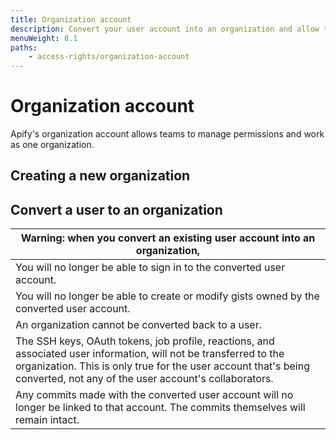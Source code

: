 ```yaml
---
title: Organization account
description: Convert your user account into an organization and allow the creation of a team...
menuWeight: 8.1
paths:
    - access-rights/organization-account
---
```


# Organization account

Apify's organization account allows teams to manage permissions and work as one organization.

## Creating a new organization


## Convert a user to an organization

<!-- Taken from GitHub - rephrase, customize, don't plagiarize -->
|**Warning:** when you convert an existing user account into an organization, |
|---|
|You will no longer be able to sign in to the converted user account.|
|You will no longer be able to create or modify gists owned by the converted user account.|
|An organization cannot be converted back to a user.|
|The SSH keys, OAuth tokens, job profile, reactions, and associated user information, will not be transferred to the organization. This is only true for the user account that's being converted, not any of the user account's collaborators.|
|Any commits made with the converted user account will no longer be linked to that account. The commits themselves will remain intact.|

